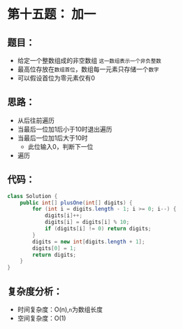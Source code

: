 # 第十五题： 加一

## 题目：

- 给定一个整数组成的非空数组 `这一数组表示一个非负整数`
- 最高位存放在`数组首位`，数组每一元素只存储一个`数字`
- 可以假设首位为零元素仅有$0$

## 思路：

- 从后往前遍历
- 当最后一位加1后小于10时退出遍历
- 当最后一位加1后大于10时
  - 此位输入0，判断下一位
- 遍历

## 代码：

```java
class Solution {
    public int[] plusOne(int[] digits) {
        for (int i = digits.length - 1; i >= 0; i--) {
            digits[i]++;
            digits[i] = digits[i] % 10;
            if (digits[i] != 0) return digits;
        }
        digits = new int[digits.length + 1];
        digits[0] = 1;
        return digits;
    }
}
```

##  复杂度分析：

- 时间复杂度：O(n),`n`为数组长度
- 空间复杂度：O(1)

